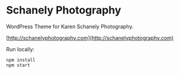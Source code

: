 # Schanely Photography

WordPress Theme for Karen Schanely Photography. 

[http://schanelyphotography.com](http://schanelyphotography.com)

Run locally:

```
npm install
npm start
```
